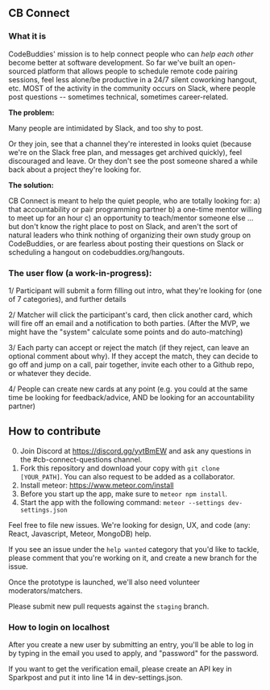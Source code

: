## CB Connect

### What it is
CodeBuddies' mission is to help connect people who can _help each other_ become better at software development. So far we've built an open-sourced platform that allows people to schedule remote code pairing sessions, feel less alone/be productive in a 24/7 silent coworking hangout, etc. MOST of the activity in the community occurs on Slack, where people post questions -- sometimes technical, sometimes career-related. 

**The problem:**

Many people are intimidated by Slack, and too shy to post. 

Or they join, see that a channel they're interested in looks quiet (because we're on the Slack free plan, and messages get archived quickly), feel discouraged and leave. Or they don't see the post someone shared a while back about a project they're looking for. 

**The solution:**

CB Connect is meant to help the quiet people, who are totally looking for:
a) that accountability or pair programming partner
b) a one-time mentor willing to meet up for an hour
c) an opportunity to teach/mentor someone else 
... but don't know the right place to post on Slack, and aren't the sort of natural leaders who think nothing of organizing their own study group on CodeBuddies, or are fearless about posting their questions on Slack or scheduling a hangout on codebuddies.org/hangouts. 


### The user flow (a work-in-progress):

1/ Participant will submit a form filling out intro, what they're looking for (one of 7 categories), and further details

2/ Matcher will click the participant's card, then click another card, which will fire off an email and a notification to both parties. (After the MVP, we might have the "system" calculate some points and do auto-matching)

3/ Each party can accept or reject the match (if they reject, can leave an optional comment about why). If they accept the match, they can decide to go off and jump on a call, pair together, invite each other to a Github repo, or whatever they decide.

4/ People can create new cards at any point (e.g. you could at the same time be looking for feedback/advice, AND be looking for an accountability partner)

## How to contribute

0. Join Discord at https://discord.gg/yvtBmEW and ask any questions in the #cb-connect-questions channel.
1. Fork this repository and download your copy with `git clone [YOUR_PATH]`. You can also request to be added as a collaborator.
2. Install meteor: https://www.meteor.com/install
3. Before you start up the app, make sure to `meteor npm install`.
4. Start the app with the following command: `meteor --settings dev-settings.json`

Feel free to file new issues. We're looking for design, UX, and code (any: React, Javascript, Meteor, MongoDB) help.

If you see an issue under the `help wanted` category that you'd like to tackle, please comment that you're working on it, and create a new branch for the issue.

Once the prototype is launched, we'll also need volunteer moderators/matchers. 

Please submit new pull requests against the `staging` branch.

### How to login on localhost
After you create a new user by submitting an entry, you'll be able to log in by typing in the email you used to apply, and "password" for the password. 

If you want to get the verification email, please create an API key in Sparkpost and put it into line 14 in dev-settings.json. 
